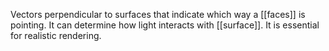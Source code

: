 Vectors perpendicular to surfaces that indicate which way a [[faces]] is pointing.
It can determine how light interacts with [[surface]].
It is essential for realistic rendering.